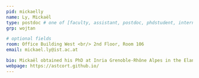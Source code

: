 ```yaml
---
pid: mickaelly
name: Ly, Mickaël
type: postdoc # one of [faculty, assistant, postdoc, phdstudent, intern]
grp: wojtan

# optional fields
room: Office Building West <br/> 2nd Floor, Room 106
email: mickael.ly@ist.ac.at

bio: Mickaël obtained his PhD at Inria Grenoble-Rhône Alpes in the Elan team under the supervision of Florence Bertails-Descoubes and Mélina Skouras, researching the direct simulation and inverse design of garments in the presence of frictional contact. Currently, he works on the representation of signals on moving surfaces.
webpage: https://astcort.github.io/
---
```


